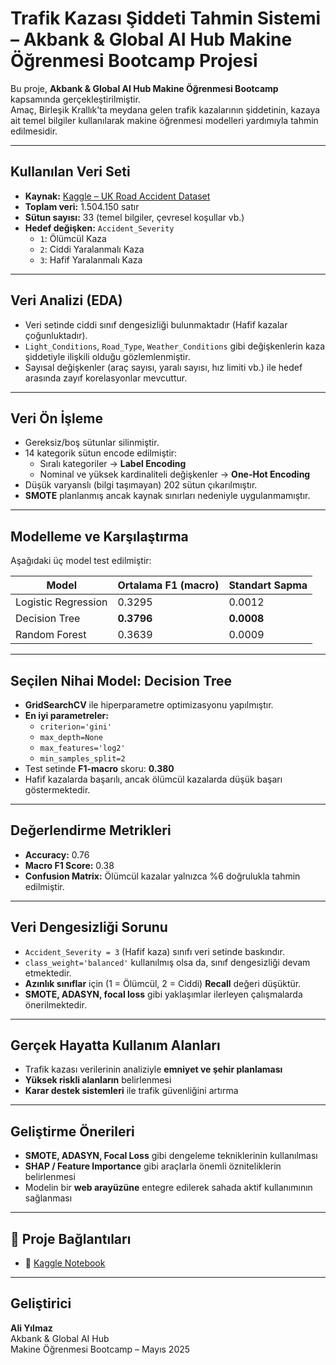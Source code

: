 # Trafik Kazası Şiddeti Tahmin Sistemi – Akbank & Global AI Hub Makine Öğrenmesi Bootcamp Projesi

Bu proje, **Akbank & Global AI Hub Makine Öğrenmesi Bootcamp** kapsamında gerçekleştirilmiştir.  
Amaç, Birleşik Krallık'ta meydana gelen trafik kazalarının şiddetinin, kazaya ait temel bilgiler kullanılarak makine öğrenmesi modelleri yardımıyla tahmin edilmesidir.

---

## Kullanılan Veri Seti

- **Kaynak:** [Kaggle – UK Road Accident Dataset](https://www.kaggle.com/datasets/devansodariya/road-accident-united-kingdom-uk-dataset)
- **Toplam veri:** 1.504.150 satır  
- **Sütun sayısı:** 33 (temel bilgiler, çevresel koşullar vb.)
- **Hedef değişken:** `Accident_Severity`  
    - `1`: Ölümcül Kaza  
    - `2`: Ciddi Yaralanmalı Kaza  
    - `3`: Hafif Yaralanmalı Kaza  

---

## Veri Analizi (EDA)

- Veri setinde ciddi sınıf dengesizliği bulunmaktadır (Hafif kazalar çoğunluktadır).
- `Light_Conditions`, `Road_Type`, `Weather_Conditions` gibi değişkenlerin kaza şiddetiyle ilişkili olduğu gözlemlenmiştir.
- Sayısal değişkenler (araç sayısı, yaralı sayısı, hız limiti vb.) ile hedef arasında zayıf korelasyonlar mevcuttur.

---

## Veri Ön İşleme

- Gereksiz/boş sütunlar silinmiştir.
- 14 kategorik sütun encode edilmiştir:
  - Sıralı kategoriler → **Label Encoding**
  - Nominal ve yüksek kardinaliteli değişkenler → **One-Hot Encoding**
- Düşük varyanslı (bilgi taşımayan) 202 sütun çıkarılmıştır.
- **SMOTE** planlanmış ancak kaynak sınırları nedeniyle uygulanmamıştır.

---

## Modelleme ve Karşılaştırma

Aşağıdaki üç model test edilmiştir:

| Model               | Ortalama F1 (macro) | Standart Sapma |
|---------------------|---------------------|----------------|
| Logistic Regression | 0.3295              | 0.0012         |
| Decision Tree       | **0.3796**          | **0.0008**     |
| Random Forest       | 0.3639              | 0.0009         |

---

## Seçilen Nihai Model: Decision Tree

- **GridSearchCV** ile hiperparametre optimizasyonu yapılmıştır.
- **En iyi parametreler:**
  - `criterion='gini'`
  - `max_depth=None`
  - `max_features='log2'`
  - `min_samples_split=2`
- Test setinde **F1-macro** skoru: **0.380**
- Hafif kazalarda başarılı, ancak ölümcül kazalarda düşük başarı göstermektedir.

---

## Değerlendirme Metrikleri

- **Accuracy:** 0.76  
- **Macro F1 Score:** 0.38  
- **Confusion Matrix:** Ölümcül kazalar yalnızca %6 doğrulukla tahmin edilmiştir.

---

##  Veri Dengesizliği Sorunu

- `Accident_Severity = 3` (Hafif kaza) sınıfı veri setinde baskındır.
- `class_weight='balanced'` kullanılmış olsa da, sınıf dengesizliği devam etmektedir.
- **Azınlık sınıflar** için (1 = Ölümcül, 2 = Ciddi) **Recall** değeri düşüktür.
- **SMOTE, ADASYN, focal loss** gibi yaklaşımlar ilerleyen çalışmalarda önerilmektedir.

---

## Gerçek Hayatta Kullanım Alanları

- Trafik kazası verilerinin analiziyle **emniyet ve şehir planlaması**
- **Yüksek riskli alanların** belirlenmesi
- **Karar destek sistemleri** ile trafik güvenliğini artırma

---

## Geliştirme Önerileri

- **SMOTE, ADASYN, Focal Loss** gibi dengeleme tekniklerinin kullanılması
- **SHAP / Feature Importance** gibi araçlarla önemli özniteliklerin belirlenmesi
- Modelin bir **web arayüzüne** entegre edilerek sahada aktif kullanımının sağlanması

---

## 🔗 Proje Bağlantıları

- 📄 [Kaggle Notebook](https://www.kaggle.com/code/aliyilmazbm/akbank-makine-ogrenmesi-bootcamp-trafik-kazasi)

---

## Geliştirici

**Ali Yılmaz**  
Akbank & Global AI Hub  
Makine Öğrenmesi Bootcamp – Mayıs 2025
